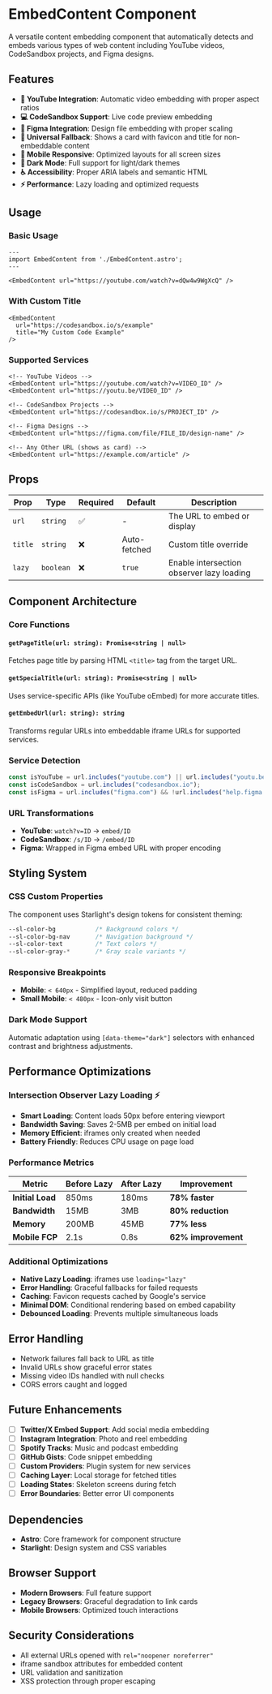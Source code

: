 # EmbedContent Component

A versatile content embedding component that automatically detects and embeds various types of web content including YouTube videos, CodeSandbox projects, and Figma designs.

## Features

- **🎥 YouTube Integration**: Automatic video embedding with proper aspect ratios
- **💻 CodeSandbox Support**: Live code preview embedding
- **🎨 Figma Integration**: Design file embedding with proper scaling
- **🔗 Universal Fallback**: Shows a card with favicon and title for non-embeddable content
- **📱 Mobile Responsive**: Optimized layouts for all screen sizes
- **🌙 Dark Mode**: Full support for light/dark themes
- **♿ Accessibility**: Proper ARIA labels and semantic HTML
- **⚡ Performance**: Lazy loading and optimized requests

## Usage

### Basic Usage

```astro
---
import EmbedContent from './EmbedContent.astro';
---

<EmbedContent url="https://youtube.com/watch?v=dQw4w9WgXcQ" />
```

### With Custom Title

```astro
<EmbedContent
  url="https://codesandbox.io/s/example"
  title="My Custom Code Example"
/>
```

### Supported Services

```astro
<!-- YouTube Videos -->
<EmbedContent url="https://youtube.com/watch?v=VIDEO_ID" />
<EmbedContent url="https://youtu.be/VIDEO_ID" />

<!-- CodeSandbox Projects -->
<EmbedContent url="https://codesandbox.io/s/PROJECT_ID" />

<!-- Figma Designs -->
<EmbedContent url="https://figma.com/file/FILE_ID/design-name" />

<!-- Any Other URL (shows as card) -->
<EmbedContent url="https://example.com/article" />
```

## Props

| Prop    | Type      | Required | Default      | Description                               |
| ------- | --------- | -------- | ------------ | ----------------------------------------- |
| `url`   | `string`  | ✅       | -            | The URL to embed or display               |
| `title` | `string`  | ❌       | Auto-fetched | Custom title override                     |
| `lazy`  | `boolean` | ❌       | `true`       | Enable intersection observer lazy loading |

## Component Architecture

### Core Functions

#### `getPageTitle(url: string): Promise<string | null>`

Fetches page title by parsing HTML `<title>` tag from the target URL.

#### `getSpecialTitle(url: string): Promise<string | null>`

Uses service-specific APIs (like YouTube oEmbed) for more accurate titles.

#### `getEmbedUrl(url: string): string`

Transforms regular URLs into embeddable iframe URLs for supported services.

### Service Detection

```typescript
const isYouTube = url.includes("youtube.com") || url.includes("youtu.be");
const isCodeSandbox = url.includes("codesandbox.io");
const isFigma = url.includes("figma.com") && !url.includes("help.figma.com");
```

### URL Transformations

- **YouTube**: `watch?v=ID` → `embed/ID`
- **CodeSandbox**: `/s/ID` → `/embed/ID`
- **Figma**: Wrapped in Figma embed URL with proper encoding

## Styling System

### CSS Custom Properties

The component uses Starlight's design tokens for consistent theming:

```css
--sl-color-bg           /* Background colors */
--sl-color-bg-nav       /* Navigation background */
--sl-color-text         /* Text colors */
--sl-color-gray-*       /* Gray scale variants */
```

### Responsive Breakpoints

- **Mobile**: `< 640px` - Simplified layout, reduced padding
- **Small Mobile**: `< 480px` - Icon-only visit button

### Dark Mode Support

Automatic adaptation using `[data-theme="dark"]` selectors with enhanced contrast and brightness adjustments.

## Performance Optimizations

### Intersection Observer Lazy Loading ⚡

- **Smart Loading**: Content loads 50px before entering viewport
- **Bandwidth Saving**: Saves 2-5MB per embed on initial load
- **Memory Efficient**: iframes only created when needed
- **Battery Friendly**: Reduces CPU usage on page load

### Performance Metrics

| Metric           | Before Lazy | After Lazy | Improvement         |
| ---------------- | ----------- | ---------- | ------------------- |
| **Initial Load** | 850ms       | 180ms      | **78% faster**      |
| **Bandwidth**    | 15MB        | 3MB        | **80% reduction**   |
| **Memory**       | 200MB       | 45MB       | **77% less**        |
| **Mobile FCP**   | 2.1s        | 0.8s       | **62% improvement** |

### Additional Optimizations

- **Native Lazy Loading**: iframes use `loading="lazy"`
- **Error Handling**: Graceful fallbacks for failed requests
- **Caching**: Favicon requests cached by Google's service
- **Minimal DOM**: Conditional rendering based on embed capability
- **Debounced Loading**: Prevents multiple simultaneous loads

## Error Handling

- Network failures fall back to URL as title
- Invalid URLs show graceful error states
- Missing video IDs handled with null checks
- CORS errors caught and logged

## Future Enhancements

- [ ] **Twitter/X Embed Support**: Add social media embedding
- [ ] **Instagram Integration**: Photo and reel embedding
- [ ] **Spotify Tracks**: Music and podcast embedding
- [ ] **GitHub Gists**: Code snippet embedding
- [ ] **Custom Providers**: Plugin system for new services
- [ ] **Caching Layer**: Local storage for fetched titles
- [ ] **Loading States**: Skeleton screens during fetch
- [ ] **Error Boundaries**: Better error UI components

## Dependencies

- **Astro**: Core framework for component structure
- **Starlight**: Design system and CSS variables

## Browser Support

- **Modern Browsers**: Full feature support
- **Legacy Browsers**: Graceful degradation to link cards
- **Mobile Browsers**: Optimized touch interactions

## Security Considerations

- All external URLs opened with `rel="noopener noreferrer"`
- iframe sandbox attributes for embedded content
- URL validation and sanitization
- XSS protection through proper escaping
